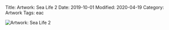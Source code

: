 Title: Artwork: Sea Life 2
Date: 2019-10-01
Modified: 2020-04-19
Category: Artwork
Tags: eac

![Artwork: Sea Life 2]({static}/images/artwork/2019-10-01-eac-artwork.jpg)

